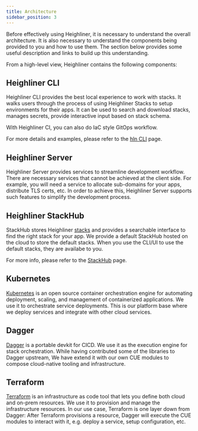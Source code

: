 ```yaml
---
title: Architecture
sidebar_position: 3
---
```


Before effectively using Heighliner, it is necessary to understand the overall architecture.
It is also necessary to understand the components being provided to you and how to use them.
The section below provides some useful description and links to build up this understanding.

From a high-level view, Heighliner contains the following components:

## Heighliner CLI

Heighliner CLI provides the best local experience to work with stacks.
It walks users through the process of using Heighliner Stacks to setup environments for their apps.
It can be used to search and download stacks, manages secrets, provide interactive input based on stack schema.

With Heighliner CI, you can also do IaC style GitOps workflow.

For more details and examples, please refer to the [hln CLI](/docs/cli/hln/overview) page.

## Heighliner Server

Heighliner Server provides services to streamline development workflow.
There are necessary services that cannot be achieved at the client side.
For example, you will need a service to allocate sub-domains for your apps, distribute TLS certs, etc.
In order to achieve this, Heighliner Server supports such features to simplify the development process.

## Heighliner StackHub

StackHub stores Heighliner [stacks](/docs/overview/concepts#stack) and provides a searchable interface to find the right stack for your app.
We provide a default StackHub hosted on the cloud to store the default stacks.
When you use the CLI/UI to use the default stacks, they are availabe to you.

For more info, please refer to the [StackHub](/docs/core_features/stacks/stackhub) page.

## Kubernetes

[Kubernetes](https://kubernetes.io/docs/home/) is an open source container orchestration engine for automating deployment, scaling, and management of containerized applications.
We use it to orchestrate service deployments.
This is our platform base where we deploy services and integrate with other cloud services.

## Dagger

[Dagger](https://docs.dagger.io/) is a portable devkit for CICD.
We use it as the execution engine for stack orchestration.
While having contributed some of the libraries to Dagger upstream, We have extend it with our own CUE modules to compose cloud-native tooling and infrastructure.

## Terraform

[Terraform](https://www.terraform.io/intro) is an infrastructure as code tool that lets you define both cloud and on-prem resources.
We use it to provision and manage the infrastructure resources.
In our use case, Terraform is one layer down from Dagger: After Terraform provisions a resource, Dagger will execute the CUE modules to interact with it, e.g. deploy a service, setup configuration, etc.
